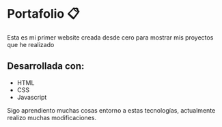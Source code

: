 # Portafolio 📋

Esta es mi primer website creada desde cero para mostrar mis proyectos que he realizado

## Desarrollada con:

- HTML
- CSS
- Javascript

Sigo aprendiento muchas cosas entorno a estas tecnologías, actualmente realizo muchas modificaciones.
